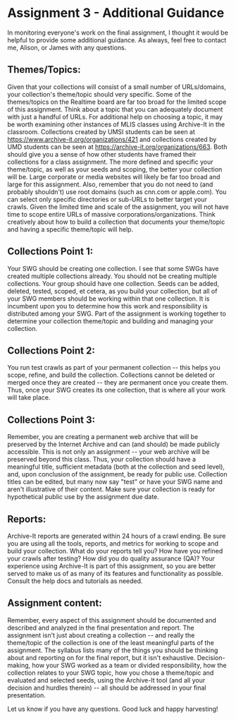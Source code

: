 # Assignment 3 - Additional Guidance

In monitoring everyone's work on the final assignment, I thought it would be helpful to provide some additional guidance. As always, feel free to contact me, Alison, or James with any questions.

## Themes/Topics: 
Given that your collections will consist of a small number of URLs/domains, your collection's theme/topic should very specific. Some of the themes/topics on the Realtime board are far too broad for the limited scope of this assignment. Think about a topic that you can adequately document with just a handful of URLs. For additional help on choosing a topic, it may be worth examining other instances of MLIS classes using Archive-It in the classroom. Collections created by UMSI students can be seen at https://www.archive-it.org/organizations/421 and collections created by UMD students can be seen at https://archive-it.org/organizations/663.  Both should give you a sense of how other students have framed their collections for a class assignment. The more defined and specific your theme/topic, as well as your seeds and scoping, the better your collection will be. Large corporate or media websites will likely be far too broad and large for this assignment. Also, remember that you do not need to (and probably shouldn't) use root domains (such as cnn.com or apple.com). You can select only specific directories or sub-URLs to better target your crawls. Given the limited time and scale of the assignment, you will not have time to scope entire URLs of massive corporations/organizations. Think creatively about how to build a collection that documents your theme/topic and having a specific theme/topic will help.

## Collections Point 1: 
Your SWG should be creating one collection. I see that some SWGs have created multiple collections already. You should not be creating multiple collections. Your group should have one collection. Seeds can be added, deleted, tested, scoped, et cetera, as you build your collection, but all of your SWG members should be working within that one collection. It is incumbent upon you to determine how this work and responsibility is distributed among your SWG.  Part of the assignment is working together to determine your collection theme/topic and building and managing your collection.

## Collections Point 2: 
You run test crawls as part of your permanent collection -- this helps you scope, refine, and build the collection. Collections cannot be deleted or merged once they are created -- they are permanent once you create them. Thus, once your SWG creates its one collection, that is where all your work will take place. 

## Collections Point 3: 
Remember, you are creating a permanent web archive that will be preserved by the Internet Archive and can (and should) be made publicly accessible. This is not only an assignment -- your web archive will be preserved beyond this class. Thus, your collection should have a meaningful title, sufficient metadata (both at the collection and seed level), and, upon conclusion of the assignment, be ready for public use. Collection titles can be edited, but many now say "test" or have your SWG name and aren't illustrative of their content. Make sure your collection is ready for hypothetical public use by the assignment due date.

## Reports:
Archive-It reports are generated within 24 hours of a crawl ending. Be sure you are using all the tools, reports, and metrics for working to scope and build your collection. What do your reports tell you? How have you refined your crawls after testing? How did you do quality assurance (QA)? Your experience using Archive-It is part of this assignment, so you are better served to make us of as many of its features and functionality as possible. Consult the help docs and tutorials as needed.

## Assignment content: 
Remember, every aspect of this assignment should be documented and described and analyzed in the final presentation and report. The assignment isn't just about creating a collection -- and really the theme/topic of the collection is one of the least meaningful parts of the assignment. The syllabus lists many of the things you should be thinking about and reporting on for the final report, but it isn't exhaustive. Decision-making, how your SWG worked as a team or divided responsibility, how the collection relates to your SWG topic, how you chose a theme/topic and evaluated and selected seeds, using the Archive-It tool (and all your decision and hurdles therein) -- all should be addressed in your final presentation.

Let us know if you have any questions. Good luck and happy harvesting!